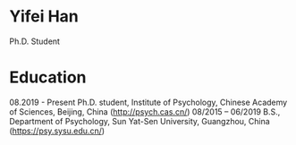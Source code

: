 # Yifei Han
Ph.D. Student

# Education
08.2019 - Present   Ph.D. student, Institute of Psychology, Chinese Academy of Sciences, Beijing, China (http://psych.cas.cn/)
08/2015 – 06/2019   B.S., Department of Psychology, Sun Yat-Sen University, Guangzhou, China (https://psy.sysu.edu.cn/)


